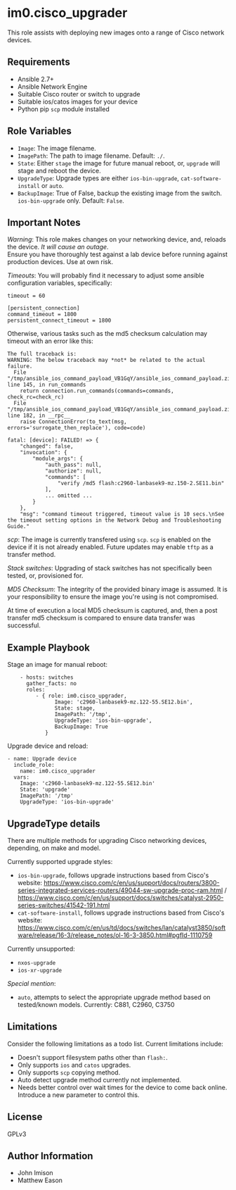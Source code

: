 im0.cisco_upgrader
==================

This role assists with deploying new images onto a range of Cisco network devices.


Requirements
------------

* Ansible 2.7+
* Ansible Network Engine
* Suitable Cisco router or switch to upgrade
* Suitable ios/catos images for your device
* Python pip `scp` module installed


Role Variables
--------------

* `Image`: The image filename.
* `ImagePath`: The path to image filename.  Default: `./`.
* `State`: Either `stage` the image for future manual reboot, or, `upgrade` will stage and reboot the device.
* `UpgradeType`: Upgrade types are either `ios-bin-upgrade`, `cat-software-install` or `auto`.
* `BackupImage`: True of False, backup the existing image from the switch.  `ios-bin-upgrade` only.  Default: `False`.


Important Notes
---------------

*Warning*: This role makes changes on your networking device, and, reloads the device.  *It will cause an outage*.  
Ensure you have thoroughly test against a lab device before running against production devices.  Use at own risk.

*Timeouts*: You will probably find it necessary to adjust some ansible configuration variables, specifically:

```
timeout = 60

[persistent_connection]
command_timeout = 1800
persistent_connect_timeout = 1800

```

Otherwise, various tasks such as the md5 checksum calculation may timeout with an error like this:

```
The full traceback is:
WARNING: The below traceback may *not* be related to the actual failure.
  File "/tmp/ansible_ios_command_payload_VB1GqY/ansible_ios_command_payload.zip/ansible/module_utils/network/ios/ios.py", line 145, in run_commands
    return connection.run_commands(commands=commands, check_rc=check_rc)
  File "/tmp/ansible_ios_command_payload_VB1GqY/ansible_ios_command_payload.zip/ansible/module_utils/connection.py", line 182, in __rpc__
    raise ConnectionError(to_text(msg, errors='surrogate_then_replace'), code=code)

fatal: [device]: FAILED! => {
    "changed": false,
    "invocation": {
        "module_args": {
            "auth_pass": null,
            "authorize": null,
            "commands": [
                "verify /md5 flash:c2960-lanbasek9-mz.150-2.SE11.bin"
            ],
            ... omitted ...
        }
    },
    "msg": "command timeout triggered, timeout value is 10 secs.\nSee the timeout setting options in the Network Debug and Troubleshooting Guide."

```


*scp*: The image is currently transfered using `scp`.  `scp` is enabled on the device
if it is not already enabled.  Future updates may enable `tftp` as a transfer
method.


*Stack switches*: Upgrading of stack switches has not specifically been tested, or,
provisioned for.

*MD5 Checksum*: The integrity of the provided binary image is assumed.  It is your
responsibility to ensure the image you're using is not compromised.

At time of execution a local MD5 checksum is captured, and, then a post transfer md5
checksum is compared to ensure data transfer was successful.


Example Playbook
----------------

Stage an image for manual reboot:

```
    - hosts: switches
      gather_facts: no
      roles:
         - { role: im0.cisco_upgrader, 
               Image: 'c2960-lanbasek9-mz.122-55.SE12.bin',
               State: stage,
               ImagePath: '/tmp',
               UpgradeType: 'ios-bin-upgrade',
               BackupImage: True
            }
```

Upgrade device and reload:

```
- name: Upgrade device
  include_role:
    name: im0.cisco_upgrader
  vars:
    Image: 'c2960-lanbasek9-mz.122-55.SE12.bin'
    State: 'upgrade'
    ImagePath: '/tmp'
    UpgradeType: 'ios-bin-upgrade'

```


UpgradeType details
-------------------

There are multiple methods for upgrading Cisco networking devices, depending, on make and model.

Currently supported upgrade styles:
* `ios-bin-upgrade`, follows upgrade instructions based from Cisco's website: https://www.cisco.com/c/en/us/support/docs/routers/3800-series-integrated-services-routers/49044-sw-upgrade-proc-ram.html / https://www.cisco.com/c/en/us/support/docs/switches/catalyst-2950-series-switches/41542-191.html
* `cat-software-install`, follows upgrade instructions based from Cisco's website:  https://www.cisco.com/c/en/us/td/docs/switches/lan/catalyst3850/software/release/16-3/release_notes/ol-16-3-3850.html#pgfId-1110759


Currently unsupported:
* `nxos-upgrade`
* `ios-xr-upgrade`

*Special mention*:
* `auto`, attempts to select the appropriate upgrade method based on tested/known models. Currently: C881, C2960, C3750



Limitations
-----------

Consider the following limitations as a todo list.  Current limitations include:

* Doesn't support filesystem paths other than `flash:`.
* Only supports `ios` and `catos` upgrades.
* Only supports `scp` copying method.
* Auto detect upgrade method currently not implemented.
* Needs better control over wait times for the device to come back online.  Introduce a new parameter to control this.


License
-------

GPLv3


Author Information
------------------

* John Imison
* Matthew Eason
